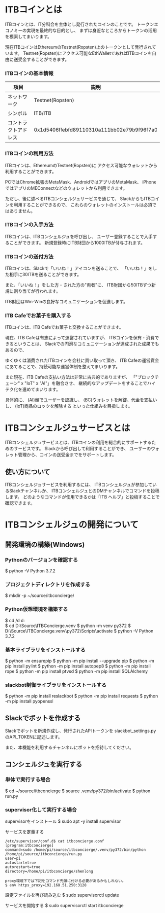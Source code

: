 ITBコインとは
=============

ITBコインとは、IT分科会を主体とし発行されたコインのことです。
トークンエコノミーの実現を最終的な目的とし、
まずは身近なところからトークンの活用を模索してまいります。

現在ITBコインはEthereumのTestnet(Ropsten)上のトークンとして発行されています。
Testnet(Ropsten)にアクセス可能なEthWalletであればITBコインを自由に送受金することができます。

### ITBコインの基本情報

項目 | 説明
------------- | -------------
ネットワーク | Testnet(Ropsten)
シンボル | ITB/ITB
コントラクトアドレス | 0x1d5406ffebfd89110310a111bb02e79b9f96f7a0

### ITBコインの利用方法

ITBコインは、EthereumのTestnet(Ropsten)に
アクセス可能なウォレットから利用することができます。

PCではChrome拡張のMetaMask、AndroidではアプリのMetaMask、
iPhoneではアプリのMEConnectなどのウォレットから利用できます。

ただし、後に述べるITBコンシェルジュサービスを通じて、
SlackからもITBコインを利用することができるので、
これらのウォレットのインストールは必須ではありません。

### ITBコインの入手方法

ITBコインは、ITBコンシェルジュを呼び出し、
ユーザー登録することで入手することができます。
新規登録時にITB財団から1000ITBが付与されます。

### ITBコインの送付方法

ITBコインは、Slackで「いいね！」アイコンを送ることで、
「いいね！」をした相手に30ITBを送ることができます。

また、「いいね！」をした方・された方の"両者"に、
ITB財団から50ITBずつ新規に割り当てが行われます。

ITB財団はWin-Winの良好なコミュニケーションを促進します。

### ITB Cafeでお菓子を購入する

ITBコインは、ITB Cafeでお菓子と交換することができます。

現在、ITB Cafeは有志によって運営されていますが、
ITBコインを保有・消費できるということは、
Slackでの円滑なコミュニケーションが達成された成果でもあるので、

ゆくゆくは消費されたITBコインを会社に買い取って頂き、
ITB Cafeの運営資金にあてることで、持続可能な運営体制を整えてまいります。

また現在、ITB Cafeの支払い方法は非常に古典的でありますが、
「"ブロックチェーン" x "IoT" x "AI"」を融合させ、
継続的なアップデートをすることでハイテク化を進めてまいります。

具体的に、
(AI)顔でユーザーを認識し、
(BC)ウォレットを解錠、代金を支払いし、
(IoT)商品のロックを解除する
といった仕組みを目指します。

ITBコンシェルジュサービスとは
=============

ITBコンシェルジュサービスとは、ITBコインの利用を総合的にサポートするためのサービスです。
Slackから呼び出して利用することができ、
ユーザーのウォレット管理から、コインの送受金までをサポートします。

使い方について
-------------

ITBコンシェルジュサービスを利用するには、
ITBコンシェルジュが参加しているSlackチャンネルか、
ITBコンシェルジュとのDMチャンネルでコマンドを投稿します。
どのようなコマンドが使用できるかは「ITB ヘルプ」と投稿することで確認できます。

ITBコンシェルジュの開発について
=============

開発環境の構築(Windows)
-------------

### Pythonのバージョンを確認する

$ python -V
Python 3.7.2

### プロジェクトディレクトリを作成する

$ mkdir -p ~/source/itbconcierge/

### Python仮想環境を構築する

$ cd /d d:\
$ cd D:\Source\ITBConcierge\.venv
$ python -m venv py372
$ D:\Source\ITBConcierge\.venv\py372\Scripts\activate
$ python -V
Python 3.7.2

### 基本ライブラリをインストールする

$ python -m ensurepip
$ python -m pip install --upgrade pip
$ python -m pip install pylint
$ python -m pip install autopep8
$ python -m pip install rope
$ python -m pip install ptvsd
$ python -m pip install SQLAlchemy

### slackbot制御ライブラリをインストールする
$ python -m pip install reslackbot
$ python -m pip install requests
$ python -m pip install pyopenssl

Slackでボットを作成する
-------------

Slackでボットを新規作成し、発行されたAPIトークンを
slackbot_settings.pyのAPI_TOKENに記述します。

また、本機能を利用するチャンネルにボットを招待してください。

コンシェルジュを実行する
-------------

### 単体で実行する場合
$ cd ~/source/itbconcierge
$ source .venv/py372/bin/activate
$ python run.py

### supervisor化して実行する場合

supervisorをインストール
$ sudo apt -y install supervisor

サービスを定義する

```
/etc/supervisor/conf.d$ cat itbconcierge.conf 
[program:itbconcierge]
command=sudo /home/pi/source/itbconcierge/.venv/py372/bin/python /home/pi/source/itbconcierge/run.py
user=pi
autostart=true
autorestart=true
directory=/home/pi/itbconcierge/shenlong
```

```
proxy環境下では下記をコマンド先頭に付ける必要があるかもしれない。
$ env https_proxy=192.168.51.250:3128
```

設定ファイルを再び読み込む
$ sudo supervisorctl update

サービスを開始する
$ sudo supervisorctl start itbconcierge

